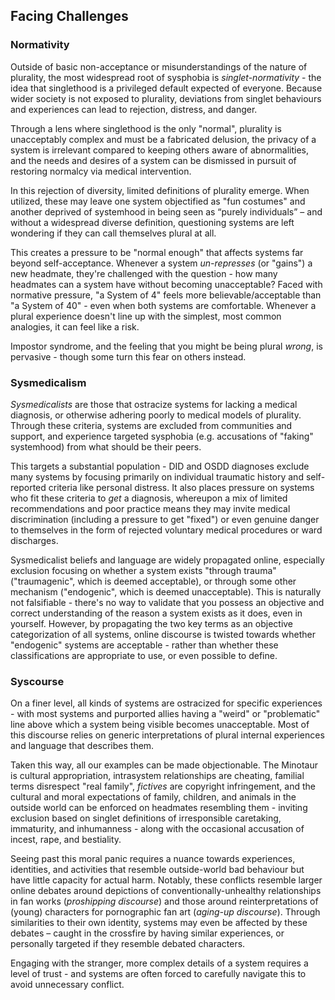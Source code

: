 ## Facing Challenges

### Normativity

Outside of basic non-acceptance or misunderstandings of the nature of plurality, the most widespread root of sysphobia is _singlet-normativity_ - the idea that singlethood is a privileged default expected of everyone.
Because wider society is not exposed to plurality, deviations from singlet behaviours and experiences can lead to rejection, distress, and danger.

Through a lens where singlethood is the only "normal", plurality is unacceptably complex and must be a fabricated delusion, the privacy of a system is irrelevant compared to keeping others aware of abnormalities, and the needs and desires of a system can be dismissed in pursuit of restoring normalcy via medical intervention.

In this rejection of diversity, limited definitions of plurality emerge.
When utilized, these may leave one system objectified as "fun costumes" and another deprived of systemhood in being seen as “purely individuals” – and without a widespread diverse definition, questioning systems are left wondering if they can call themselves plural at all.

This creates a pressure to be "normal enough" that affects systems far beyond self-acceptance.
Whenever a system _un-represses_ (or "gains") a new headmate, they're challenged with the question - how many headmates can a system have without becoming unacceptable?
Faced with normative pressure, "a System of 4" feels more believable/acceptable than "a System of 40" - even when both systems are comfortable.
Whenever a plural experience doesn't line up with the simplest, most common analogies, it can feel like a risk.

Impostor syndrome, and the feeling that you might be being plural _wrong_, is pervasive -  though some turn this fear on others instead.

### Sysmedicalism

_Sysmedicalists_ are those that ostracize systems for lacking a medical diagnosis, or otherwise adhering poorly to medical models of plurality.
Through these criteria, systems are excluded from communities and support, and experience targeted sysphobia (e.g. accusations of "faking" systemhood) from what should be their peers.

This targets a substantial population - DID and OSDD diagnoses exclude many systems by focusing primarily on individual traumatic history and self-reported criteria like personal distress.
It also places pressure on systems who fit these criteria to _get_ a diagnosis, whereupon a mix of limited recommendations and poor practice means they may invite medical discrimination (including a pressure to get "fixed") or even genuine danger to themselves in the form of rejected voluntary medical procedures or ward discharges.

Sysmedicalist beliefs and language are widely propagated online, especially exclusion focusing on whether a system exists "through trauma" ("traumagenic", which is deemed acceptable), or through some other mechanism ("endogenic", which is deemed unacceptable).
This is naturally not falsifiable - there's no way to validate that you possess an objective and correct understanding of the reason a system exists as it does, even in yourself.
However, by propagating the two key terms as an objective categorization of all systems, online discourse is twisted towards whether "endogenic" systems are acceptable - rather than whether these classifications are appropriate to use, or even possible to define.

### Syscourse

On a finer level, all kinds of systems are ostracized for specific experiences - with most systems and purported allies having a "weird" or "problematic" line above which a system being visible becomes unacceptable.
Most of this discourse relies on generic interpretations of plural internal experiences and language that describes them.

Taken this way, all our examples can be made objectionable.
The Minotaur is cultural appropriation, intrasystem relationships are cheating, familial terms disrespect "real family", _fictives_ are copyright infringement, and the cultural and moral expectations of family, children, and animals in the outside world can be enforced on headmates resembling them - inviting exclusion based on singlet definitions of irresponsible caretaking, immaturity, and inhumanness - along with the occasional accusation of incest, rape, and bestiality.

Seeing past this moral panic requires a nuance towards experiences, identities, and activities that resemble outside-world bad behaviour but have little capacity for actual harm.
Notably, these conflicts resemble larger online debates around depictions of conventionally-unhealthy relationships in fan works (_proshipping discourse_) and those around reinterpretations of (young) characters for pornographic fan art (_aging-up discourse_).
Through similarities to their own identity, systems may even be affected by these debates – caught in the crossfire by having similar experiences, or personally targeted if they resemble debated characters.

Engaging with the stranger, more complex details of a system requires a level of trust - and systems are often forced to carefully navigate this to avoid unnecessary conflict.
